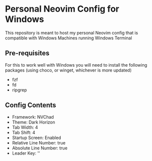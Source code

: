 # Personal Neovim Config for Windows

This repository is meant to host my personal Neovim config that is compatible with Windows Machines running Windows Terminal

## Pre-requisites
For this to work well with Windows you will need to install the following packages (using choco, or winget, whichever is more updated) 
- fzf
- fd
- ripgrep

## Config Contents
- Framework: NVChad
- Theme: Dark Horizon 
- Tab Width: 4 
- Tab Shift: 4 
- Startup Screen: Enabled
- Relative Line Number: true
- Absolute Line Number: true
- Leader Key: '<space>'
